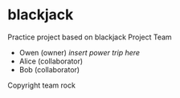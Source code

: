 # blackjack
Practice project based on blackjack
Project Team 
* Owen (owner) *insert power trip here*
* Alice (collaborator)
* Bob (collaborator)

Copyright team rock